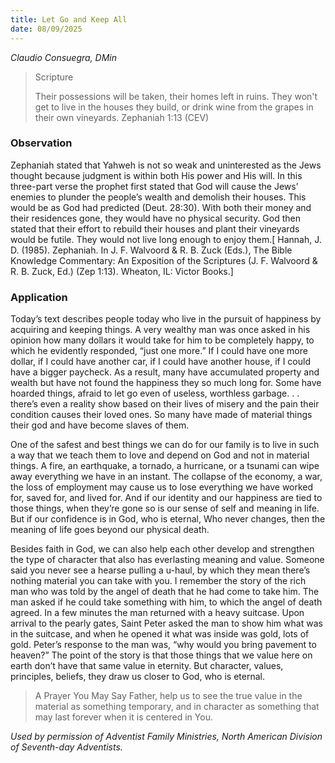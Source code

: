 ```yaml
---
title: Let Go and Keep All
date: 08/09/2025
---
```


_Claudio Consuegra, DMin_

> <p>Scripture</p>
> Their possessions will be taken, their homes left in ruins. They won't get to live in the houses they build, or drink wine from the grapes in their own vineyards. Zephaniah 1:13 (CEV)

### Observation

Zephaniah stated that Yahweh is not so weak and uninterested as the Jews thought because judgment is within both His power and His will. In this three-part verse the prophet first stated that God will cause the Jews’ enemies to plunder the people’s wealth and demolish their houses. This would be as God had predicted (Deut. 28:30). With both their money and their residences gone, they would have no physical security. God then stated that their effort to rebuild their houses and plant their vineyards would be futile. They would not live long enough to enjoy them.[ Hannah, J. D. (1985). Zephaniah. In J. F. Walvoord & R. B. Zuck (Eds.), The Bible Knowledge Commentary: An Exposition of the Scriptures (J. F. Walvoord & R. B. Zuck, Ed.) (Zep 1:13). Wheaton, IL: Victor Books.]

### Application

Today’s text describes people today who live in the pursuit of happiness by acquiring and keeping things. A very wealthy man was once asked in his opinion how many dollars it would take for him to be completely happy, to which he evidently responded, “just one more.” If I could have one more dollar, if I could have another car, if I could have another house, if I could have a bigger paycheck. As a result, many have accumulated property and wealth but have not found the happiness they so much long for. Some have hoarded things, afraid to let go even of useless, worthless garbage. . . there’s even a reality show based on their lives of misery and the pain their condition causes their loved ones. So many have made of material things their god and have become slaves of them.

One of the safest and best things we can do for our family is to live in such a way that we teach them to love and depend on God and not in material things. A fire, an earthquake, a tornado, a hurricane, or a tsunami can wipe away everything we have in an instant. The collapse of the economy, a war, the loss of employment may cause us to lose everything we have worked for, saved for, and lived for. And if our identity and our happiness are tied to those things, when they’re gone so is our sense of self and meaning in life. But if our confidence is in God, who is eternal, Who never changes, then the meaning of life goes beyond our physical death.

Besides faith in God, we can also help each other develop and strengthen the type of character that also has everlasting meaning and value. Someone said you never see a hearse pulling a u-haul, by which they mean there’s nothing material you can take with you. I remember the story of the rich man who was told by the angel of death that he had come to take him. The man asked if he could take something with him, to which the angel of death agreed. In a few minutes the man returned with a heavy suitcase. Upon arrival to the pearly gates, Saint Peter asked the man to show him what was in the suitcase, and when he opened it what was inside was gold, lots of gold. Peter’s response to the man was, “why would you bring pavement to heaven?” The point of the story is that those things that we value here on earth don’t have that same value in eternity. But character, values, principles, beliefs, they draw us closer to God, who is eternal.

> <callout>A Prayer You May Say</callout>
> Father, help us to see the true value in the material as something temporary, and in character as something that may last forever when it is centered in You.

_Used by permission of Adventist Family Ministries, North American Division of Seventh-day Adventists._